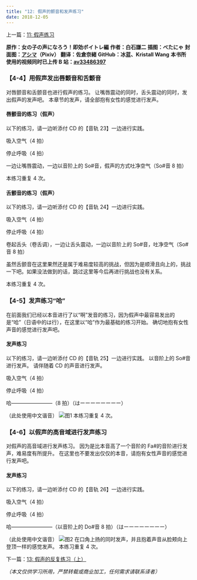 ```yaml
---
title: "12: 假声的颤音和发声练习"
date: 2018-12-05
---
```


上一篇：[11: 假声练习](11.md)

**原作：女の子の声になろう！即効ボイトレ編**
**作者：白石謙二**
**插图：べたにゃ**
**封面图：[アシマ](https://www.pixiv.net/users/2642047)（Pixiv）**
**翻译：佐倉奈緒**
**GitHub：冰蓝、Kristall Wang**
**本书所使用的视频同时已上传 B 站：[av33486397](https://www.bilibili.com/video/av33486397)**

### 【4-4】用假声发出唇颤音和舌颤音

对唇颤音和舌颤音也进行假声的练习。
让嘴唇震动的同时，舌头震动的同时，发出假声的发声吧。
本章节的发声，请全部抱有女性的感觉进行发声。

#### 唇颤音的练习（假声）

以下的练习，请一边听添付 CD 的【音轨 23】一边进行实践。

吸入空气（4 拍）

停止呼吸（4 拍）

一边让嘴唇震动，一边以音阶上的 So#音，假声的方式吐净空气（So#音 8 拍）

本练习重复 4 次。

#### 舌颤音的练习（假声）

以下的练习，请一边听添付 CD 的【音轨 24】一边进行实践。

吸入空气（4 拍）

停止呼吸（4 拍）

卷起舌头（卷舌调），一边让舌头震动，一边以音阶上的 So#音，吐净空气（So#音 8 拍）

虽然舌颤音在这里果然还是属于难易度较高的挑战，但因为是顺滑且向上的，挑战一下吧。如果没法做到的话，跳过这里等今后再进行挑战也没有关系。

本练习重复 4 次。

### 【4-5】发声练习“哈”

在前面我们已经以本音进行了以“啊”发音的练习，因为假声中最容易发出的是“哈”（日语中的は行），在这里以“哈”作为最基础的练习开始。
确切地抱有女性声音的感觉进行发声吧。

#### 发声练习

以下的练习，请一边听添付 CD 的【音轨 25】一边进行实践。
以音阶上的 So#音进行发声。
请伴随着 CD 的声音进行发声。

吸入空气（4 拍）

停止呼吸（4 拍）

哈————————（8 拍）（はーーーーーーーー）

（此处使用中文谐音）
![图1](/img/12/1.png)
本练习重复 4 次。

### 【4-6】以假声的高音域进行发声练习

对假声的高音域进行发声练习。
因为是比本音高了一个音阶的 Fa#的音阶进行发声，难易度有所提升。
在这里也不要发出仅仅的本音，请抱有女性声音的感觉进行发声吧。

#### 发声练习

以下的练习，请一边听添付 CD 的【音轨 26】一边进行实践。

吸入空气（4 拍）

停止呼吸（4 拍）

哈————————（以音阶上的 Do#音 8 拍）（はーーーーーーーー）

（此处使用中文谐音）
![图2](/img/12/2.png)
在口角上扬的同时发声，并且抱着声音从脸颊向上登顶一样的感觉发声。
本练习重复 4 次。

下一篇：[13: 假声的反复练习（上）](13.md)

_（本文仅供学习所用，严禁转载或商业加工，任何需求请联系译者）_
